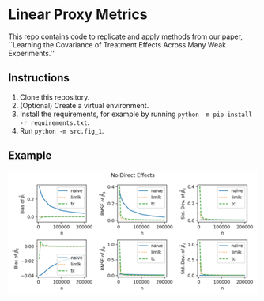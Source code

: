 # Linear Proxy Metrics

This repo contains code to replicate and apply methods from our paper, ``Learning the Covariance of Treatment Effects Across Many Weak Experiments.''

## Instructions
1. Clone this repository.
2. (Optional) Create a virtual environment.
3. Install the requirements, for example by running `python -m pip install -r requirements.txt`.
4. Run `python -m src.fig_1`.

## Example
![figure_3](figs/figure-3-1.png)
